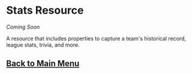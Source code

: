 # Stats Resource

_Coming Soon_

A resource that includes properties to capture a team's historical record, league stats, trivia, and more.

## [Back to Main Menu](nav.md)